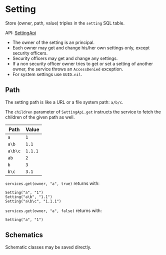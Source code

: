 # Setting

Store (owner, path, value) triples in the `setting` SQL table.

API: [SettingApi](../src/commonMain/kotlin/hu/simplexion/z2/setting/api/SettingApi.kt)

* The owner of the setting is an principal.
* Each owner may get and change his/her own settings only, except security officers.
* Security officers may get and change any settings.
* If a non security officer owner tries to get or set a setting of another owner, the service throws an `AccessDenied` exception.
* For system settings use `UUID.nil`.

## Path

The setting path is like a URL or a file system path: `a/b/c`.

The `children` parameter of `SettingApi.get` instructs the service to fetch the children of
the given path as well.

| Path    | Value   |
|---------|---------|
| `a`     | `1`     |
| `a\b`   | `1.1`   |
| `a\b\c` | `1.1.1` |
| `ab`    | `2`     |
| `b`     | `3`     |
| `b\c`   | `3.1`   |

`services.get(owner, "a", true)` returns with:

```text
Setting("a", "1")
Setting("a\b", "1.1")
Setting("a\b\c", "1.1.1")
```

`services.get(owner, "a", false)` returns with:

```text
Setting("a", "1")
```

## Schematics

Schematic classes may be saved directly. 
